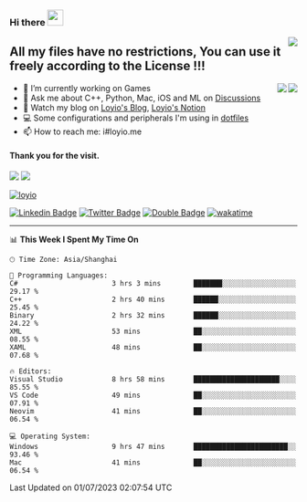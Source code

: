 <h3 align="left">Hi there <img src="https://media.giphy.com/media/hvRJCLFzcasrR4ia7z/giphy.gif" width="28"></h3>
<a align="right" href="https://github.com/loyio/loyio/blob/master/STAR/README.md"><img align="right" src="https://img.shields.io/badge/LOYIO-STAR-green" /></a>

## All my files have no restrictions, You can use it freely according to the License !!!

<a href="https://github.com/loyio#gh-light-mode-only">
     <img align="right"  src="https://loy-readme.vercel.app/api/top-langs/?username=loyio&langs_count=6&hide=css,html,jupyter%20notebook" />
</a>

<a href="https://github.com/loyio#gh-dark-mode-only">
  <img align="right"  src="https://loy-readme.vercel.app/api/top-langs/?username=loyio&langs_count=6&theme=slateorange&hide=css,html,jupyter%20notebook" />
</a>



- 🔭 I’m currently working on Games
- 💬 Ask me about C++, Python, Mac, iOS and ML on [Discussions](https://github.com/loyio/blog/discussions)
- 📔 Watch my blog on [Loyio's Blog](https://loyio.me), [Loyio's Notion](https://loyio.notion.site/loyio/Loyio-s-Dashboard-2f56bd29222a445ea9d9e8802a1ac83b)
- 💻 Some configurations and peripherals I'm using in [dotfiles](https://github.com/loyio/dotfiles)
- 📫 How to reach me: i#loyio.me


#### Thank you for the visit.
<img src="http://profile-counter.glitch.me/loyio/count.svg" />

<img src="https://loy-readme.vercel.app/api?username=loyio&show_icons=true&hide=stars&include_all_commits=true&hide_title=true&theme=slateorange" />

     

[![loyio](https://github-profile-trophy.vercel.app/?username=loyio&theme=onedark&column=4)](https://github.com/loyio)

[![Linkedin Badge](https://img.shields.io/badge/-@loyio-0077b5?style=flat-square&logo=Linkedin&logoColor=white&labelColor=0077b5&link=https://www.linkedin.com/in/loyio-hex-363172158/)](https://www.linkedin.com/in/loyio-hex-363172158/)
[![Twitter Badge](https://img.shields.io/badge/-@loyiome-1ca0f1?style=flat-square&labelColor=1ca0f1&logo=twitter&logoColor=white&link=https://twitter.com/loyiome)](https://twitter.com/loyiome)
[![Double Badge](https://img.shields.io/badge/@loyio-007722?style=flat&logo=Douban&logoColor=white)](https://www.douban.com/people/susmote)
[![wakatime](https://wakatime.com/badge/user/c0ddc104-5a20-41d1-ab9a-c4d9ea20a4d9.svg)](https://wakatime.com/@c0ddc104-5a20-41d1-ab9a-c4d9ea20a4d9)

-------
<!--START_SECTION:waka-->
📊 **This Week I Spent My Time On** 

```text
🕑︎ Time Zone: Asia/Shanghai

💬 Programming Languages: 
C#                       3 hrs 3 mins        ███████░░░░░░░░░░░░░░░░░░   29.17 % 
C++                      2 hrs 40 mins       ██████░░░░░░░░░░░░░░░░░░░   25.45 % 
Binary                   2 hrs 32 mins       ██████░░░░░░░░░░░░░░░░░░░   24.22 % 
XML                      53 mins             ██░░░░░░░░░░░░░░░░░░░░░░░   08.55 % 
XAML                     48 mins             ██░░░░░░░░░░░░░░░░░░░░░░░   07.68 % 

🔥 Editors: 
Visual Studio            8 hrs 58 mins       █████████████████████░░░░   85.55 % 
VS Code                  49 mins             ██░░░░░░░░░░░░░░░░░░░░░░░   07.91 % 
Neovim                   41 mins             ██░░░░░░░░░░░░░░░░░░░░░░░   06.54 % 

💻 Operating System: 
Windows                  9 hrs 47 mins       ███████████████████████░░   93.46 % 
Mac                      41 mins             ██░░░░░░░░░░░░░░░░░░░░░░░   06.54 % 
```


 Last Updated on 01/07/2023 02:07:54 UTC
<!--END_SECTION:waka-->

